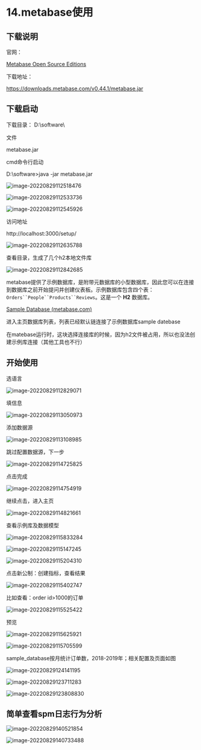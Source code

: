 

# 14.metabase使用

## 下载说明

官网：

[Metabase Open Source Editions](https://www.metabase.com/start/oss/)

下载地址：

https://downloads.metabase.com/v0.44.1/metabase.jar

## 下载启动

下载目录：
D:\software\

文件

metabase.jar



cmd命令行启动

D:\software>java -jar metabase.jar

![image-20220829112518476](文档图片/image-20220829112518476.png)

![image-20220829112533736](文档图片/image-20220829112533736.png)

![image-20220829112545926](文档图片/image-20220829112545926.png)

访问地址

http://localhost:3000/setup/

![image-20220829112635788](文档图片/image-20220829112635788.png)

查看目录，生成了几个h2本地文件库

![image-20220829112842685](文档图片/image-20220829112842685.png)



metabase提供了示例数据库，是附带元数据库的小型数据库，因此您可以在连接到数据库之前开始提问并创建仪表板。示例数据库包含四个表：`Orders``People``Products``Reviews`。这是一个 ‎**‎H2‎**‎ 数据库。

[Sample Database (metabase.com)](https://www.metabase.com/glossary/sample_database)

进入主页数据库列表，列表已经默认链连接了示例数据库sample datebase

在matebase运行时，这块选择连接库的时候，因为h2文件被占用，所以也没法创建示例库连接（其他工具也不行）

## 开始使用

选语言

![image-20220829112829071](文档图片/image-20220829112829071.png)

填信息

![image-20220829113050973](文档图片/image-20220829113050973.png)

添加数据源

![image-20220829113108985](文档图片/image-20220829113108985.png)

跳过配置数据源，下一步

![image-20220829114725825](文档图片/image-20220829114725825.png)

点击完成

![image-20220829114754919](文档图片/image-20220829114754919.png)

继续点击，进入主页

![image-20220829114821661](文档图片/image-20220829114821661.png)

查看示例库及数据模型

![image-20220829115833284](文档图片/image-20220829115833284.png)

![image-20220829115147245](文档图片/image-20220829115147245.png)

![image-20220829115204310](文档图片/image-20220829115204310.png)

点击新公制：创建指标，查看结果

![image-20220829115402747](文档图片/image-20220829115402747.png)

比如查看：order id>1000的订单

![image-20220829115525422](文档图片/image-20220829115525422.png)

预览

![image-20220829115625921](文档图片/image-20220829115625921.png)

![image-20220829115705599](文档图片/image-20220829115705599.png)

sample_database按月统计订单数，2018-2019年；相关配置及页面如图

![image-20220829124141195](文档图片/image-20220829124141195.png)

![image-20220829123711283](文档图片/image-20220829123711283.png)

![image-20220829123808830](文档图片/image-20220829123808830.png)





## 简单查看spm日志行为分析

![image-20220829140521854](文档图片/image-20220829140521854.png)

![image-20220829140733488](文档图片/image-20220829140733488.png)

